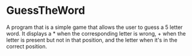 # GuessTheWord
A program that is a simple game that allows the user to guess a 5 letter word. It displays a * when the corresponding letter is wrong, + when the letter is present but not in that position, and the letter when it's in the correct position.
